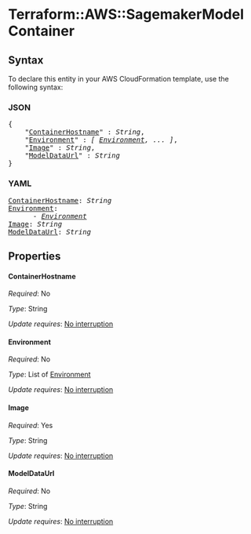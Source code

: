 # Terraform::AWS::SagemakerModel Container

## Syntax

To declare this entity in your AWS CloudFormation template, use the following syntax:

### JSON

<pre>
{
    "<a href="#containerhostname" title="ContainerHostname">ContainerHostname</a>" : <i>String</i>,
    "<a href="#environment" title="Environment">Environment</a>" : <i>[ <a href="container-environment.md">Environment</a>, ... ]</i>,
    "<a href="#image" title="Image">Image</a>" : <i>String</i>,
    "<a href="#modeldataurl" title="ModelDataUrl">ModelDataUrl</a>" : <i>String</i>
}
</pre>

### YAML

<pre>
<a href="#containerhostname" title="ContainerHostname">ContainerHostname</a>: <i>String</i>
<a href="#environment" title="Environment">Environment</a>: <i>
      - <a href="container-environment.md">Environment</a></i>
<a href="#image" title="Image">Image</a>: <i>String</i>
<a href="#modeldataurl" title="ModelDataUrl">ModelDataUrl</a>: <i>String</i>
</pre>

## Properties

#### ContainerHostname

_Required_: No

_Type_: String

_Update requires_: [No interruption](https://docs.aws.amazon.com/AWSCloudFormation/latest/UserGuide/using-cfn-updating-stacks-update-behaviors.html#update-no-interrupt)

#### Environment

_Required_: No

_Type_: List of <a href="container-environment.md">Environment</a>

_Update requires_: [No interruption](https://docs.aws.amazon.com/AWSCloudFormation/latest/UserGuide/using-cfn-updating-stacks-update-behaviors.html#update-no-interrupt)

#### Image

_Required_: Yes

_Type_: String

_Update requires_: [No interruption](https://docs.aws.amazon.com/AWSCloudFormation/latest/UserGuide/using-cfn-updating-stacks-update-behaviors.html#update-no-interrupt)

#### ModelDataUrl

_Required_: No

_Type_: String

_Update requires_: [No interruption](https://docs.aws.amazon.com/AWSCloudFormation/latest/UserGuide/using-cfn-updating-stacks-update-behaviors.html#update-no-interrupt)

